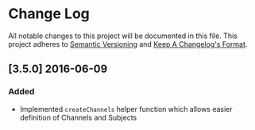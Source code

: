 # Change Log
All notable changes to this project will be documented in this file.
This project adheres to [Semantic Versioning](http://semver.org/) and [Keep A Changelog's Format](http://keepachangelog.com/).

## [3.5.0] 2016-06-09 
### Added
 - Implemented `createChannels` helper function which allows easier definition of Channels and Subjects
